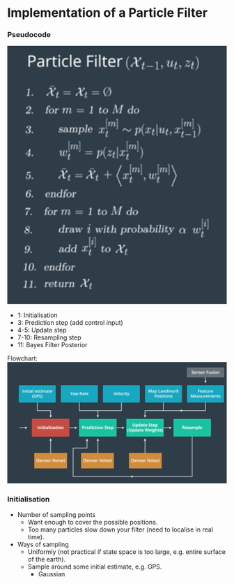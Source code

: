 # Implementation of a Particle Filter

### Pseudocode

![img](./images/14.1.png)

- 1: Initialisation
- 3: Prediction step (add control input)
- 4-5: Update step
- 7-10: Resampling step
- 11: Bayes Filter Posterior

Flowchart:![img](./images/14.2.png)

### Initialisation

- Number of sampling points
  - Want enough to cover the possible positions.
  - Too many particles slow down your filter (need to localise in real time).
- Ways of sampling
  - Uniformly (not practical if state space is too large, e.g. entire surface of the earth).
  - Sample around some initial estimate, e.g. GPS.
    - Gaussian